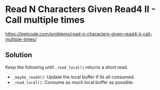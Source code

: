 # Read N Characters Given Read4 II - Call multiple times

https://leetcode.com/problems/read-n-characters-given-read4-ii-call-multiple-times/

## Solution

Keep the following until `_read_local()` returns a short read.

* `_maybe_read4()`: Update the local buffer if its all consumed.
* `_read_local()`: Consume as much local buffer as possible.
